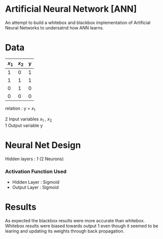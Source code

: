# Artificial Neural Network [ANN]
An attempt to build a whitebox and blackbox implementation of Artificial Neural Networks to undersatnd how ANN learns.

# Data

  | $x_{1}$ | $x_{2}$ | y |
  | -- | -- | - |
  | 1  | 0  | 1 |
  | 1  | 1  | 1 |
  | 0  | 1  | 0 |
  | 0  | 0  | 0 |
  
  relation : y = $x_{1}$
  
  2 Input variables $x_{1}$ , $x_{2}$<br>
  1 Output variable y

# Neural Net Design
  
  Hidden layers : 1 (2 Neurons)  

  ### Activation Function Used
  * Hidden Layer : Sigmoid
  * Output Layer : Sigmoid
  
 # Results 
 
  As expected the blackbox results were more accurate than whitebox. Whitebox results were biased towards output 1 even though it seemed to be learing and updating its    weights through back propagation.
